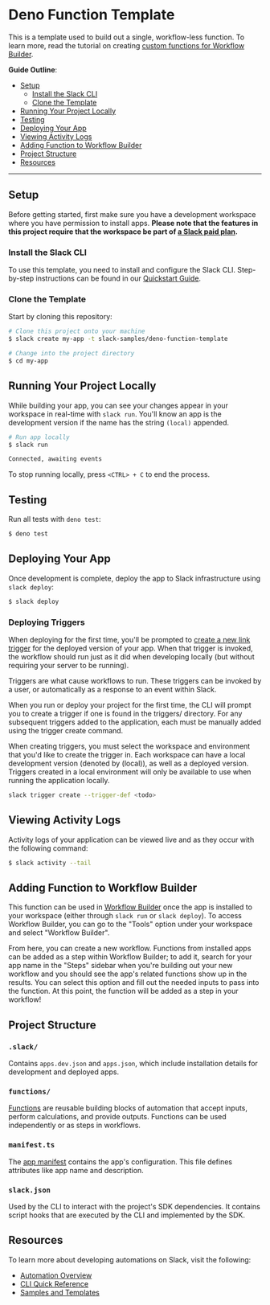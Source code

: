 # Deno Function Template

This is a template used to build out a single, workflow-less function. To learn
more, read the tutorial on creating
[custom functions for Workflow Builder](https://api.slack.com/tutorials/tracks/wfb-function).

**Guide Outline**:

- [Setup](#setup)
  - [Install the Slack CLI](#install-the-slack-cli)
  - [Clone the Template](#clone-the-template)
- [Running Your Project Locally](#running-your-project-locally)
- [Testing](#testing)
- [Deploying Your App](#deploying-your-app)
- [Viewing Activity Logs](#viewing-activity-logs)
- [Adding Function to Workflow Builder](#adding-function-to-workflow-builder)
- [Project Structure](#project-structure)
- [Resources](#resources)

---

## Setup

Before getting started, first make sure you have a development workspace where
you have permission to install apps. **Please note that the features in this
project require that the workspace be part of
[a Slack paid plan](https://slack.com/pricing).**

### Install the Slack CLI

To use this template, you need to install and configure the Slack CLI.
Step-by-step instructions can be found in our
[Quickstart Guide](https://api.slack.com/automation/quickstart).

### Clone the Template

Start by cloning this repository:

```zsh
# Clone this project onto your machine
$ slack create my-app -t slack-samples/deno-function-template

# Change into the project directory
$ cd my-app
```

## Running Your Project Locally

While building your app, you can see your changes appear in your workspace in
real-time with `slack run`. You'll know an app is the development version if the
name has the string `(local)` appended.

```zsh
# Run app locally
$ slack run

Connected, awaiting events
```

To stop running locally, press `<CTRL> + C` to end the process.

## Testing

Run all tests with `deno test`:

```zsh
$ deno test
```

## Deploying Your App

Once development is complete, deploy the app to Slack infrastructure using
`slack deploy`:

```zsh
$ slack deploy
```

### Deploying Triggers
When deploying for the first time, you'll be prompted to
[create a new link trigger](#creating-triggers) for the deployed version of your
app. When that trigger is invoked, the workflow should run just as it did when
developing locally (but without requiring your server to be running).

Triggers are what cause workflows to run. These triggers can be invoked by a user, or automatically as a response to an event within Slack.

When you run or deploy your project for the first time, the CLI will prompt you to create a trigger if one is found in the triggers/ directory. For any subsequent triggers added to the application, each must be manually added using the trigger create command.

When creating triggers, you must select the workspace and environment that you'd like to create the trigger in. Each workspace can have a local development version (denoted by (local)), as well as a deployed version. Triggers created in a local environment will only be available to use when running the application locally.

```sh
slack trigger create --trigger-def <todo>
```

## Viewing Activity Logs

Activity logs of your application can be viewed live and as they occur with the
following command:

```zsh
$ slack activity --tail
```

## Adding Function to Workflow Builder

This function can be used in
[Workflow Builder](https://slack.com/help/articles/16962850225939-Build-a-workflow)
once the app is installed to your workspace (either through `slack run` or
`slack deploy`). To access Workflow Builder, you can go to the "Tools" option
under your workspace and select "Workflow Builder".

From here, you can create a new workflow. Functions from installed apps can be
added as a step within Workflow Builder; to add it, search for your app name in
the "Steps" sidebar when you're building out your new workflow and you should
see the app's related functions show up in the results. You can select this
option and fill out the needed inputs to pass into the function. At this point,
the function will be added as a step in your workflow!

## Project Structure

### `.slack/`

Contains `apps.dev.json` and `apps.json`, which include installation details for
development and deployed apps.

### `functions/`

[Functions](https://api.slack.com/automation/functions) are reusable building
blocks of automation that accept inputs, perform calculations, and provide
outputs. Functions can be used independently or as steps in workflows.

### `manifest.ts`

The [app manifest](https://api.slack.com/automation/manifest) contains the app's
configuration. This file defines attributes like app name and description.

### `slack.json`

Used by the CLI to interact with the project's SDK dependencies. It contains
script hooks that are executed by the CLI and implemented by the SDK.

## Resources

To learn more about developing automations on Slack, visit the following:

- [Automation Overview](https://api.slack.com/automation)
- [CLI Quick Reference](https://api.slack.com/automation/cli/quick-reference)
- [Samples and Templates](https://api.slack.com/automation/samples)
